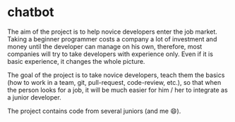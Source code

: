 # chatbot
The aim of the project is to help novice developers enter the job market.
Taking a beginner programmer costs a company a lot of investment and money until the developer can manage on his own, therefore, most companies will try to take developers with experience only. Even if it is basic experience, it changes the whole picture.

The goal of the project is to take novice developers, teach them the basics (how to work in a team, git, pull-request, code-review, etc.), so that when the person looks for a job, it will be much easier for him / her to integrate as a junior developer.

The project contains code from several juniors (and me :smile:).
